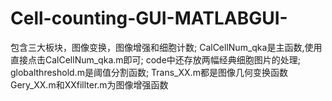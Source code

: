 # Cell-counting-GUI-MATLABGUI-
包含三大板块，图像变换，图像增强和细胞计数;
CalCellNum_qka是主函数,使用直接点击CalCellNum_qka.m即可;
code中还存放两幅经典细胞图片的处理;
globalthreshold.m是阈值分割函数;
Trans_XX.m都是图像几何变换函数
Gery_XX.m和XXfillter.m为图像增强函数
